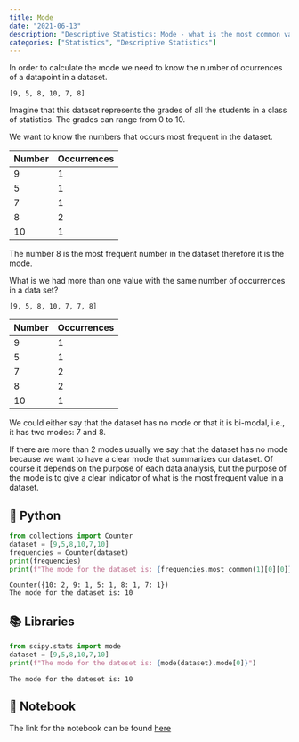 ```yaml
---
title: Mode
date: "2021-06-13"
description: "Descriptive Statistics: Mode - what is the most common value?"
categories: ["Statistics", "Descriptive Statistics"]
---
```


In order to calculate the mode we need to know the number of ocurrences of a datapoint in a dataset.

`[9, 5, 8, 10, 7, 8]`

Imagine that this dataset represents the grades of all the students in a class of statistics. The grades can range from 0 to 10.

We want to know the numbers that occurs most frequent in the dataset.

| Number | Occurrences |
| ------ | ----------- |
| 9      | 1           |
| 5      | 1           |
| 7      | 1           |
| 8      | 2           |
| 10     | 1           |

The number 8 is the most frequent number in the dataset therefore it is the mode.

What is we had more than one value with the same number of occurrences in a data set?

`[9, 5, 8, 10, 7, 7, 8]`

| Number | Occurrences |
| ------ | ----------- |
| 9      | 1           |
| 5      | 1           |
| 7      | 2           |
| 8      | 2           |
| 10     | 1           |

We could either say that the dataset has no mode or that it is bi-modal, i.e., it has two modes: 7 and 8.

If there are more than 2 modes usually we say that the dataset has no mode because we want to have a clear mode that summarizes our dataset. Of course it depends on the purpose of each data analysis, but the purpose of the mode is to give a clear indicator of what is the most frequent value in a dataset.

## 🐍 Python

```python
from collections import Counter
dataset = [9,5,8,10,7,10]
frequencies = Counter(dataset)
print(frequencies)
print(f"The mode for the dataset is: {frequencies.most_common(1)[0][0]}")
```

    Counter({10: 2, 9: 1, 5: 1, 8: 1, 7: 1})
    The mode for the dataset is: 10

## 📚 Libraries

```python
from scipy.stats import mode
dataset = [9,5,8,10,7,10]
print(f"The mode for the dateset is: {mode(dataset).mode[0]}")
```

    The mode for the dateset is: 10

## 📒 Notebook

The link for the notebook can be found [here](https://github.com/nathanqueija/statistics/blob/master/1_descriptive_statistics/3_mode.ipynb)
